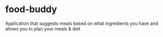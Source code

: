 # food-buddy
Application that suggests meals based on what ingredients you have and allows you to plan your meals &amp; diet
